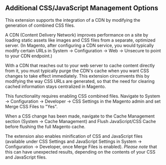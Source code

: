 ## Additional CSS/JavaScript Management Options

This extension supports the integration of a CDN by modifying the generation of combined CSS files.

A CDN (Content Delivery Network) improves performance on a site by loading static assets like images and CSS files from a separate, optimized server. (In Magento, after configuring a CDN service, you would typically modify certain URLs in System -> Configuration -> Web -> Unsecure to point to your CDN endpoint.)

With a CDN that reaches out to your web server to cache content directly from it, you must typically purge the CDN's cache when you want CSS changes to take effect immediately. This extension circumvents this by modifying the way CSS URLs are generated, so that the need for clearing cached information stays centralized in Magento.

This functionality requires enabling CSS combined files. Navigate to System -> Configuration -> Developer -> CSS Settings in the Magento admin and set Merge CSS Files to "Yes".

When a CSS change has been made, navigate to the Cache Management section (System -> Cache Management) and Flush JavaScript/CSS Cache before flushing the full Magento cache.

The extension also enables minification of CSS and JavaScript files (available under CSS Settings and JavaScript Settings in System -> Configuration -> Developer, once Merge Files is enabled). _Please note_ that this can have unexpected results, depending on the contents of your CSS and JavaScript files.